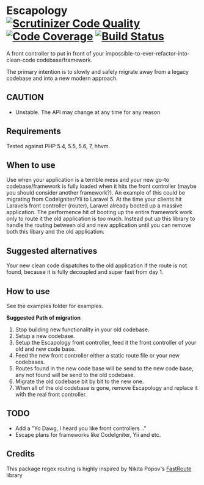 Escapology [![Scrutinizer Code Quality](https://scrutinizer-ci.com/g/RonnieSkansing/Escapology/badges/quality-score.png?b=master)](https://scrutinizer-ci.com/g/RonnieSkansing/Escapology/?branch=master) [![Code Coverage](https://scrutinizer-ci.com/g/RonnieSkansing/Escapology/badges/coverage.png?b=master)](https://scrutinizer-ci.com/g/RonnieSkansing/Escapology/?branch=master) [![Build Status](https://scrutinizer-ci.com/g/RonnieSkansing/Escapology/badges/build.png?b=master)](https://scrutinizer-ci.com/g/RonnieSkansing/Escapology/build-status/master)
========================
A front controller to put in front of your impossible-to-ever-refactor-into-clean-code codebase/framework.

The primary intention is to slowly and safely migrate away from a legacy codebase and into a new modern approach.
	
CAUTION		
-------------------------
- Unstable. The API may change at any time for any reason


Requirements
-------------------------
Tested against PHP 5.4, 5.5, 5.6, 7, hhvm.   
 
When to use
-------------------------
Use when your application is a terrible mess and your new go-to codebase/framework is fully loaded when it hits the front controller (maybe you should consider another framework?). An example of this could be migrating from CodeIgniter/Yii to Laravel 5. 
At the time your clients hit Laravels front controller (router), Laravel already booted up a massive application. The performence hit of booting up the entire framework work only to route it the old application is too much. Instead put up this library to handle the routing between old and new application until you can remove both this libary and the old application.

Suggested alternatives
--------------------------
Your new clean code dispatches to the old application if the route is not found, because it is fully decoupled and super fast from day 1. 

How to use
--------------------------
See the examples folder for examples.

**Suggested Path of migration**

1. Stop building new functionality in your old codebase.
2. Setup a new codebase.
3. Setup the Escapology front controller, feed it the front controller of your old and new code base.
4. Feed the new front controller either a static route file or your new codebases.
5. Routes found in the new code base will be send to the new code base, any not found will be send to the old codebase. 
6. Migrate the old codebase bit by bit to the new one. 
7. When all of the old codebase is gone, remove Escapology and replace it with the real front controller.

TODO
--------------------------
- Add a "Yo Dawg, I heard you like front controllers .."
- Escape plans for frameworks like CodeIgniter, Yii and etc.

Credits 
---------------------------
This package regex routing is highly inspired by Nikita Popov's [FastRoute](https://github.com/nikic/FastRoute/) library
